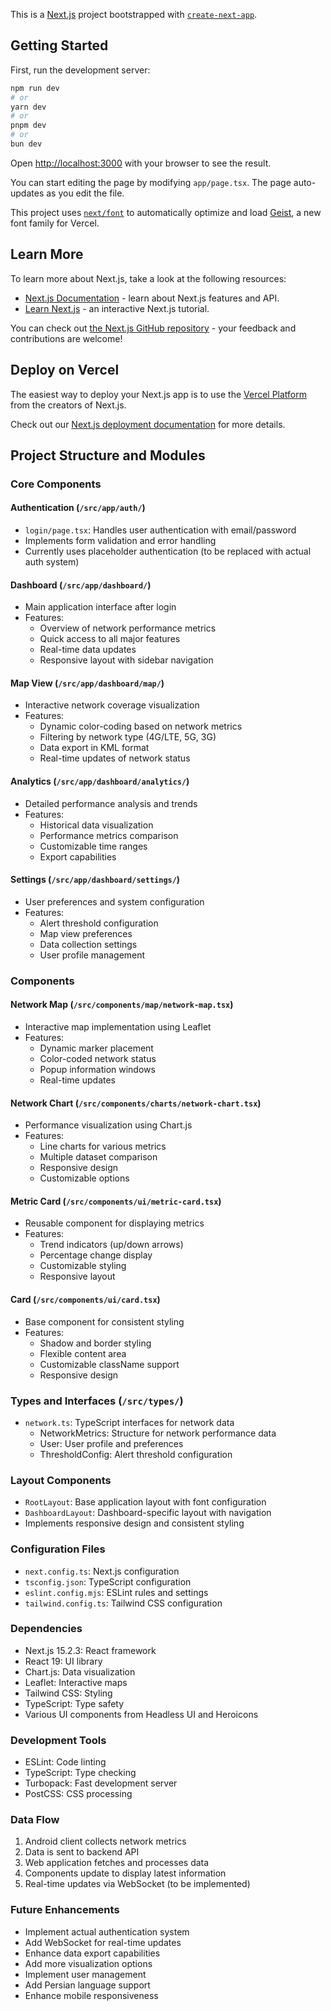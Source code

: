 This is a [Next.js](https://nextjs.org) project bootstrapped with [`create-next-app`](https://nextjs.org/docs/app/api-reference/cli/create-next-app).

## Getting Started

First, run the development server:

```bash
npm run dev
# or
yarn dev
# or
pnpm dev
# or
bun dev
```

Open [http://localhost:3000](http://localhost:3000) with your browser to see the result.

You can start editing the page by modifying `app/page.tsx`. The page auto-updates as you edit the file.

This project uses [`next/font`](https://nextjs.org/docs/app/building-your-application/optimizing/fonts) to automatically optimize and load [Geist](https://vercel.com/font), a new font family for Vercel.

## Learn More

To learn more about Next.js, take a look at the following resources:

- [Next.js Documentation](https://nextjs.org/docs) - learn about Next.js features and API.
- [Learn Next.js](https://nextjs.org/learn) - an interactive Next.js tutorial.

You can check out [the Next.js GitHub repository](https://github.com/vercel/next.js) - your feedback and contributions are welcome!

## Deploy on Vercel

The easiest way to deploy your Next.js app is to use the [Vercel Platform](https://vercel.com/new?utm_medium=default-template&filter=next.js&utm_source=create-next-app&utm_campaign=create-next-app-readme) from the creators of Next.js.

Check out our [Next.js deployment documentation](https://nextjs.org/docs/app/building-your-application/deploying) for more details.

## Project Structure and Modules

### Core Components

#### Authentication (`/src/app/auth/`)
- `login/page.tsx`: Handles user authentication with email/password
- Implements form validation and error handling
- Currently uses placeholder authentication (to be replaced with actual auth system)

#### Dashboard (`/src/app/dashboard/`)
- Main application interface after login
- Features:
  - Overview of network performance metrics
  - Quick access to all major features
  - Real-time data updates
  - Responsive layout with sidebar navigation

#### Map View (`/src/app/dashboard/map/`)
- Interactive network coverage visualization
- Features:
  - Dynamic color-coding based on network metrics
  - Filtering by network type (4G/LTE, 5G, 3G)
  - Data export in KML format
  - Real-time updates of network status

#### Analytics (`/src/app/dashboard/analytics/`)
- Detailed performance analysis and trends
- Features:
  - Historical data visualization
  - Performance metrics comparison
  - Customizable time ranges
  - Export capabilities

#### Settings (`/src/app/dashboard/settings/`)
- User preferences and system configuration
- Features:
  - Alert threshold configuration
  - Map view preferences
  - Data collection settings
  - User profile management

### Components

#### Network Map (`/src/components/map/network-map.tsx`)
- Interactive map implementation using Leaflet
- Features:
  - Dynamic marker placement
  - Color-coded network status
  - Popup information windows
  - Real-time updates

#### Network Chart (`/src/components/charts/network-chart.tsx`)
- Performance visualization using Chart.js
- Features:
  - Line charts for various metrics
  - Multiple dataset comparison
  - Responsive design
  - Customizable options

#### Metric Card (`/src/components/ui/metric-card.tsx`)
- Reusable component for displaying metrics
- Features:
  - Trend indicators (up/down arrows)
  - Percentage change display
  - Customizable styling
  - Responsive layout

#### Card (`/src/components/ui/card.tsx`)
- Base component for consistent styling
- Features:
  - Shadow and border styling
  - Flexible content area
  - Customizable className support
  - Responsive design

### Types and Interfaces (`/src/types/`)
- `network.ts`: TypeScript interfaces for network data
  - NetworkMetrics: Structure for network performance data
  - User: User profile and preferences
  - ThresholdConfig: Alert threshold configuration

### Layout Components
- `RootLayout`: Base application layout with font configuration
- `DashboardLayout`: Dashboard-specific layout with navigation
- Implements responsive design and consistent styling

### Configuration Files
- `next.config.ts`: Next.js configuration
- `tsconfig.json`: TypeScript configuration
- `eslint.config.mjs`: ESLint rules and settings
- `tailwind.config.ts`: Tailwind CSS configuration

### Dependencies
- Next.js 15.2.3: React framework
- React 19: UI library
- Chart.js: Data visualization
- Leaflet: Interactive maps
- Tailwind CSS: Styling
- TypeScript: Type safety
- Various UI components from Headless UI and Heroicons

### Development Tools
- ESLint: Code linting
- TypeScript: Type checking
- Turbopack: Fast development server
- PostCSS: CSS processing

### Data Flow
1. Android client collects network metrics
2. Data is sent to backend API
3. Web application fetches and processes data
4. Components update to display latest information
5. Real-time updates via WebSocket (to be implemented)

### Future Enhancements
- Implement actual authentication system
- Add WebSocket for real-time updates
- Enhance data export capabilities
- Add more visualization options
- Implement user management
- Add Persian language support
- Enhance mobile responsiveness
